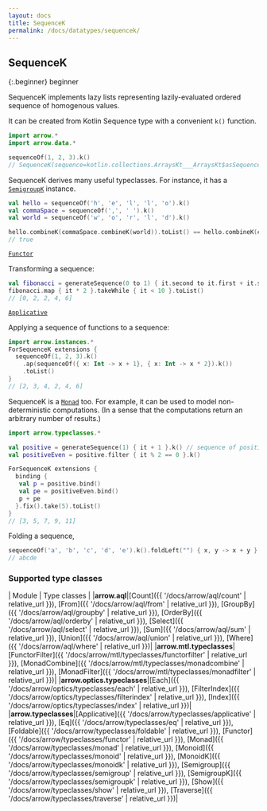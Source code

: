 ```yaml
---
layout: docs
title: SequenceK
permalink: /docs/datatypes/sequencek/
---
```


## SequenceK

{:.beginner}
beginner

SequenceK implements lazy lists representing lazily-evaluated ordered sequence of homogenous values.

It can be created from Kotlin Sequence type with a convenient `k()` function.

```kotlin
import arrow.*
import arrow.data.*

sequenceOf(1, 2, 3).k()
// SequenceK(sequence=kotlin.collections.ArraysKt___ArraysKt$asSequence$$inlined$Sequence$1@43a48989)
```

SequenceK derives many useful typeclasses. For instance, it has a [`SemigroupK`](/docs/typeclasses/semigroupk/) instance.

```kotlin
val hello = sequenceOf('h', 'e', 'l', 'l', 'o').k()
val commaSpace = sequenceOf(',', ' ').k()
val world = sequenceOf('w', 'o', 'r', 'l', 'd').k()

hello.combineK(commaSpace.combineK(world)).toList() == hello.combineK(commaSpace).combineK(world).toList()
// true
```

[`Functor`](/docs/typeclasses/functor/)

Transforming a sequence:
```kotlin
val fibonacci = generateSequence(0 to 1) { it.second to it.first + it.second }.map { it.first }.k()
fibonacci.map { it * 2 }.takeWhile { it < 10 }.toList()
// [0, 2, 2, 4, 6]
```

[`Applicative`](/docs/typeclasses/applicative/)

Applying a sequence of functions to a sequence:
```kotlin
import arrow.instances.*
ForSequenceK extensions {
  sequenceOf(1, 2, 3).k()
    .ap(sequenceOf({ x: Int -> x + 1}, { x: Int -> x * 2}).k())
    .toList() 
}
// [2, 3, 4, 2, 4, 6]
```

SequenceK is a [`Monad`](/docs/typeclasses/monad/) too. For example, it can be used to model non-deterministic computations. (In a sense that the computations return an arbitrary number of results.)

```kotlin
import arrow.typeclasses.*

val positive = generateSequence(1) { it + 1 }.k() // sequence of positive numbers
val positiveEven = positive.filter { it % 2 == 0 }.k()

ForSequenceK extensions { 
  binding {
   val p = positive.bind()
   val pe = positiveEven.bind()
   p + pe
  }.fix().take(5).toList()
}
// [3, 5, 7, 9, 11]
```

Folding a sequence,

```kotlin
sequenceOf('a', 'b', 'c', 'd', 'e').k().foldLeft("") { x, y -> x + y }
// abcde
```

### Supported type classes

| Module | Type classes |
|__arrow.aql__|[Count]({{ '/docs/arrow/aql/count' | relative_url }}), [From]({{ '/docs/arrow/aql/from' | relative_url }}), [GroupBy]({{ '/docs/arrow/aql/groupby' | relative_url }}), [OrderBy]({{ '/docs/arrow/aql/orderby' | relative_url }}), [Select]({{ '/docs/arrow/aql/select' | relative_url }}), [Sum]({{ '/docs/arrow/aql/sum' | relative_url }}), [Union]({{ '/docs/arrow/aql/union' | relative_url }}), [Where]({{ '/docs/arrow/aql/where' | relative_url }})|
|__arrow.mtl.typeclasses__|[FunctorFilter]({{ '/docs/arrow/mtl/typeclasses/functorfilter' | relative_url }}), [MonadCombine]({{ '/docs/arrow/mtl/typeclasses/monadcombine' | relative_url }}), [MonadFilter]({{ '/docs/arrow/mtl/typeclasses/monadfilter' | relative_url }})|
|__arrow.optics.typeclasses__|[Each]({{ '/docs/arrow/optics/typeclasses/each' | relative_url }}), [FilterIndex]({{ '/docs/arrow/optics/typeclasses/filterindex' | relative_url }}), [Index]({{ '/docs/arrow/optics/typeclasses/index' | relative_url }})|
|__arrow.typeclasses__|[Applicative]({{ '/docs/arrow/typeclasses/applicative' | relative_url }}), [Eq]({{ '/docs/arrow/typeclasses/eq' | relative_url }}), [Foldable]({{ '/docs/arrow/typeclasses/foldable' | relative_url }}), [Functor]({{ '/docs/arrow/typeclasses/functor' | relative_url }}), [Monad]({{ '/docs/arrow/typeclasses/monad' | relative_url }}), [Monoid]({{ '/docs/arrow/typeclasses/monoid' | relative_url }}), [MonoidK]({{ '/docs/arrow/typeclasses/monoidk' | relative_url }}), [Semigroup]({{ '/docs/arrow/typeclasses/semigroup' | relative_url }}), [SemigroupK]({{ '/docs/arrow/typeclasses/semigroupk' | relative_url }}), [Show]({{ '/docs/arrow/typeclasses/show' | relative_url }}), [Traverse]({{ '/docs/arrow/typeclasses/traverse' | relative_url }})|